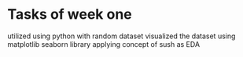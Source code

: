 # Tasks of week one 
utilized using python with random dataset
visualized the dataset using matplotlib seaborn library 
applying concept of sush as EDA
